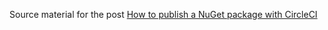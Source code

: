 Source material for the post [How to publish a NuGet package with CircleCI](http://renatogolia.com/2022/12/08/publish-nuget-package-with-circleci/)

